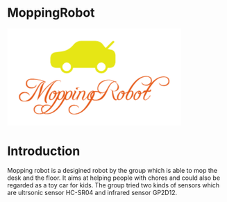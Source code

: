 # MoppingRobot
![image1](https://raw.githubusercontent.com/tongpozhang/MoppingRobot/master/image/logo1.PNG)
# Introduction
Mopping robot is a desigined robot by the group which is able to mop the desk and the floor. It aims at helping people with chores and could also be regarded as a toy car for kids. The group tried two kinds of sensors which are ultrsonic sensor HC-SR04 and infrared  sensor GP2D12.
